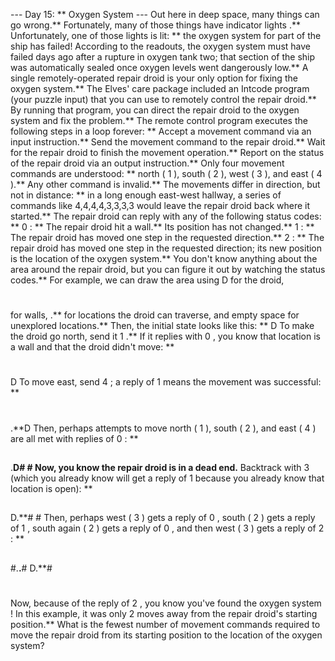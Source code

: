 --- Day 15: ** Oxygen System ---
Out here in deep space, many things can go wrong.** Fortunately, many of those things have
indicator lights
.** Unfortunately, one of those lights is lit: ** the oxygen system for part of the ship has failed!
According to the readouts, the oxygen system must have failed days ago after a rupture in oxygen tank two; that section of the ship was automatically sealed once oxygen levels went dangerously low.** A single remotely-operated
repair droid
is your only option for fixing the oxygen system.**
The Elves' care package included an
Intcode
program (your puzzle input) that you can use to remotely control the repair droid.** By running that program, you can direct the repair droid to the oxygen system and fix the problem.**
The remote control program executes the following steps in a loop forever: **
Accept a
movement command
via an input instruction.**
Send the movement command to the repair droid.**
Wait for the repair droid to finish the movement operation.**
Report on the
status
of the repair droid via an output instruction.**
Only four
movement commands
are understood: ** north (
1
), south (
2
), west (
3
), and east (
4
).** Any other command is invalid.** The movements differ in direction, but not in distance: ** in a long enough east-west hallway, a series of commands like
4,4,4,4,3,3,3,3
would leave the repair droid back where it started.**
The repair droid can reply with any of the following
status
codes: **
0
: ** The repair droid hit a wall.** Its position has not changed.**
1
: ** The repair droid has moved one step in the requested direction.**
2
: ** The repair droid has moved one step in the requested direction; its new position is the location of the oxygen system.**
You don't know anything about the area around the repair droid, but you can figure it out by watching the status codes.**
For example, we can draw the area using
D
for the droid,
#
for walls,
.**
for locations the droid can traverse, and empty space for unexplored locations.**  Then, the initial state looks like this: **
D
To make the droid go north, send it
1
.** If it replies with
0
, you know that location is a wall and that the droid didn't move: **
#
   D
To move east, send
4
; a reply of
1
means the movement was successful: **
#
   .**D
Then, perhaps attempts to move north (
1
), south (
2
), and east (
4
) are all met with replies of
0
: **
##
   .**D#
    #
Now, you know the repair droid is in a dead end.** Backtrack with
3
(which you already know will get a reply of
1
because you already know that location is open): **
##
   D.**#
    #
Then, perhaps west (
3
) gets a reply of
0
, south (
2
) gets a reply of
1
, south again (
2
) gets a reply of
0
, and then west (
3
) gets a reply of
2
: **
##
  #.**.**#
  D.**#
   #
Now, because of the reply of
2
, you know you've found the
oxygen system
! In this example, it was only
2
moves away from the repair droid's starting position.**
What is the fewest number of movement commands
required to move the repair droid from its starting position to the location of the oxygen system?
